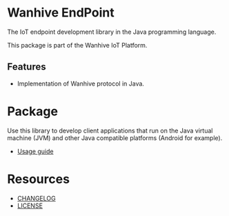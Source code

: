 # Wanhive EndPoint

The IoT endpoint development library in the Java programming language.

This package is part of the Wanhive IoT Platform.

## Features

- Implementation of Wanhive protocol in Java.

# Package

Use this library to develop client applications that run on the Java virtual machine (JVM) and other Java compatible platforms (Android for example).

- [Usage guide](INSTALL.md)


# Resources

* [CHANGELOG](ChangeLog.md)
* [LICENSE](LICENSE)
